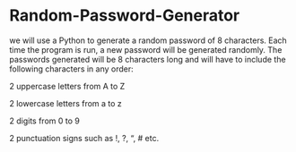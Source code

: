 # Random-Password-Generator

we will use a Python to generate a random password of 8 characters. Each time the program is run, a new password will be generated randomly. The passwords generated will be 8 characters long and will have to include the following characters in any order:

2 uppercase letters from A to Z

2 lowercase letters from a to z

2 digits from 0 to 9

2 punctuation signs such as !, ?, “, # etc.
